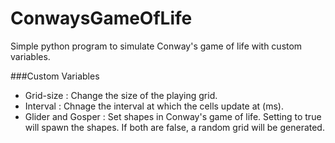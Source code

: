 # ConwaysGameOfLife
Simple python program to simulate Conway's game of life with custom variables.

###Custom Variables
 - Grid-size : Change the size of the playing grid.
 - Interval : Chnage the interval at which the cells update at (ms).
 - Glider and Gosper : Set shapes in Conway's game of life. Setting to true will spawn the shapes. If both are false, a random grid will be generated. 
